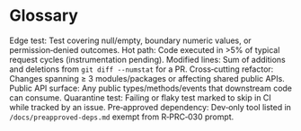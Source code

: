 # Glossary

Edge test: Test covering null/empty, boundary numeric values, or permission‑denied outcomes.
Hot path: Code executed in >5% of typical request cycles (instrumentation pending).
Modified lines: Sum of additions and deletions from `git diff --numstat` for a PR.
Cross‑cutting refactor: Changes spanning ≥ 3 modules/packages or affecting shared public APIs.
Public API surface: Any public types/methods/events that downstream code can consume.
Quarantine test: Failing or flaky test marked to skip in CI while tracked by an issue.
Pre‑approved dependency: Dev‑only tool listed in `/docs/preapproved-deps.md` exempt from R‑PRC‑030 prompt.
